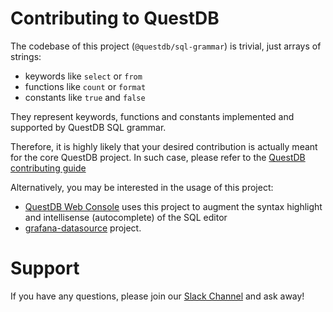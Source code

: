 # Contributing to QuestDB

The codebase of this project (`@questdb/sql-grammar`) is trivial, just arrays of strings:
* keywords like `select` or `from`
* functions like `count` or `format`
* constants like `true` and `false`

They represent keywords, functions and constants implemented and supported by QuestDB SQL grammar.

Therefore, it is highly likely that your desired contribution is
actually meant for the core QuestDB project. In such case, please refer to the [QuestDB contributing guide](https://github.com/questdb/questdb/blob/master/CONTRIBUTING.md)

Alternatively, you may be interested in the usage of this project:

* [QuestDB Web Console](https://github.com/questdb/ui/blob/ba6ef37e40933245d64d60c508379c8420d84b21/packages/web-console/src/scenes/Editor/Monaco/questdb-sql/language.ts#L5) uses this project to augment the syntax highlight and intellisense (autocomplete) of the SQL editor
* [grafana-datasource](https://github.com/questdb/grafana-datasource/blob/96190e0ad5647c5c8443482da81dc68707833474/src/utils/lang.ts#L2) project.

# Support

If you have any questions, please join our [Slack Channel](https://slack.questdb.io) and ask away! 
